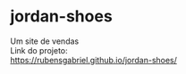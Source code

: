 # jordan-shoes
Um site de vendas
<br>
Link do projeto:
<br>
https://rubensgabriel.github.io/jordan-shoes/
